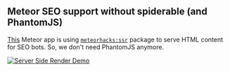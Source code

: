 ## Meteor SEO support without spiderable (and PhantomJS)

[This](http://seo-without-spiderable.meteor.com/) Meteor app is using [`meteorhacks:ssr`](https://atmospherejs.com/meteorhacks/ssr) package to serve HTML content for SEO bots. So, we don't need PhantomJS anymore.

[![Server Side Render Demo](https://cldup.com/iCG9ybiHem.png)](http://seo-without-spiderable.meteor.com/)